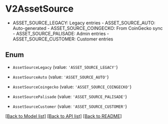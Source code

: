 # V2AssetSource

- ASSET_SOURCE_LEGACY: Legacy entries  - ASSET_SOURCE_AUTO: Auto-generated  - ASSET_SOURCE_COINGECKO: From CoinGecko sync  - ASSET_SOURCE_PALISADE: Admin entries  - ASSET_SOURCE_CUSTOMER: Customer entries

## Enum

* `AssetSourceLegacy` (value: `'ASSET_SOURCE_LEGACY'`)

* `AssetSourceAuto` (value: `'ASSET_SOURCE_AUTO'`)

* `AssetSourceCoingecko` (value: `'ASSET_SOURCE_COINGECKO'`)

* `AssetSourcePalisade` (value: `'ASSET_SOURCE_PALISADE'`)

* `AssetSourceCustomer` (value: `'ASSET_SOURCE_CUSTOMER'`)

[[Back to Model list]](../README.md#documentation-for-models) [[Back to API list]](../README.md#documentation-for-api-endpoints) [[Back to README]](../README.md)
